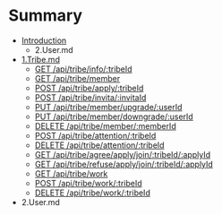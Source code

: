 # Summary

* [Introduction](README.md)
   * 2.User.md
* [1.Tribe.md](1chapter1md.md)
   * [GET /api/tribe/info/:tribeId](asd.md)
   * [GET /api/tribe/member](get_apitribemembertribeid.md)
   * [POST /api/tribe/apply/:tribeId](post_apitribeapplytribeid.md)
   * [POST /api/tribe/invita/:invitaId](post_apitribeinvitainvitaid.md)
   * [PUT /api/tribe/member/upgrade/:userId](put_apitribememberupgradeuserid.md)
   * [PUT /api/tribe/member/downgrade/:userId](put_apitribememberdowngradeuserid.md)
   * [DELETE  /api/tribe/member/:memberId](delete__apitribemembermemberid.md)
   * [POST /api/tribe/attention/:tribeId](post_apitribeattentiontribeid.md)
   * [DELETE /api/tribe/attention/:tribeId](delete_apitribeattentiontribeid.md)
   * [GET /api/tribe/agree/apply/join/:tribeId/:applyId](get_apiagreeapplyjointribeidapplyid.md)
   * [GET /api/tribe/refuse/apply/join/:tribeId/:applyId](get_apitriberefuseapplyjointribeidapplyid.md)
   * [GET /api/tribe/work](get_apitribeworktribeid.md)
   * [POST /api/tribe/work/:tribeId](post_apitribeworktribeid.md)
   * [DELETE /api/tribe/work/:tribeId](delete_apitribeworktribeid.md)
* 2.User.md

